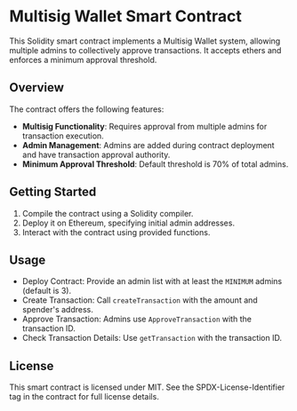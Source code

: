 # Multisig Wallet Smart Contract

This Solidity smart contract implements a Multisig Wallet system, allowing multiple admins to collectively approve transactions. It accepts ethers and enforces a minimum approval threshold.

## Overview

The contract offers the following features:

- **Multisig Functionality**: Requires approval from multiple admins for transaction execution.
- **Admin Management**: Admins are added during contract deployment and have transaction approval authority.
- **Minimum Approval Threshold**: Default threshold is 70% of total admins.

## Getting Started

1. Compile the contract using a Solidity compiler.
2. Deploy it on Ethereum, specifying initial admin addresses.
3. Interact with the contract using provided functions.

## Usage

- Deploy Contract: Provide an admin list with at least the `MINIMUM` admins (default is 3).
- Create Transaction: Call `createTransaction` with the amount and spender's address.
- Approve Transaction: Admins use `ApproveTransaction` with the transaction ID.
- Check Transaction Details: Use `getTransaction` with the transaction ID.

## License

This smart contract is licensed under MIT. See the SPDX-License-Identifier tag in the contract for full license details.
